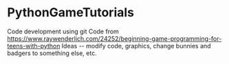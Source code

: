 # PythonGameTutorials
Code development using git
Code from https://www.raywenderlich.com/24252/beginning-game-programming-for-teens-with-python 
Ideas -- modify code, graphics, change bunnies and badgers to something else, etc.
